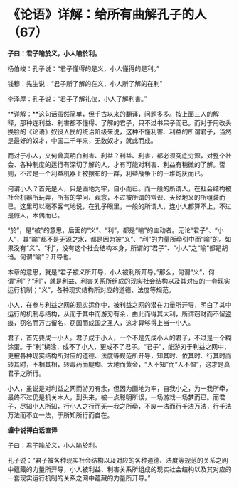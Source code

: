 《论语》详解：给所有曲解孔子的人（67）
====

			

**子曰：君子喻於义，小人喻於利。**

杨伯峻：孔子说：“君子懂得的是义，小人懂得的是利。”

钱穆：先生说：“君子所了解的在义，小人所了解的在利”

李泽厚：孔子说：“君子了解礼仪，小人了解利害。”

**详解：**这句话虽然简单，但千古以来的翻译，问题多多。按上面三人的解释，那种连利益、利害都不懂得、了解的君子，只不过书呆子而已。而对于用改头换脸的《论语》奴役人民的统治阶级来说，这种不懂利害、利益的所谓君子，当然是最好的奴才，中国二千年来，无数奴才，就此而成。

而对于小人，又何曾真明白利害、利益？利益、利害，都必须究底穷源，对整个社会、各种制度的运行有深切了解的人，才有可能对利害、利益有稍微的了解。否则，不过是一个利益机器上被摆布的一群，利益战争下的一堆炮灰而已。

何谓小人？首先是人，只是画地为牢，自小而已。而一般的所谓人，在社会结构被社会机器所玩弄，所有的学问、观念，不过被所谓的常识、天经地义的所组装而已。这里可以毫不客气地说，在孔子眼里，一般的所谓人，连小人都算不上，不过是假人，木偶而已。

“於”，是“被”的意思，后面的“义”、“利”，都是“喻”的主动者。无论“君子”、“小人”，其“喻”都不是无源之水，都是因为被“义”、“利”的力量所牵引中而“喻”的。如果没有“义”、“利”，没有这个社会结构本身，所谓的“君子”、“小人”之“喻”都是胡诌。何谓“喻”？开导也。

本章的意思，就是“君子被义所开导，小人被利所开导。”那么，何谓“义”，何谓“利”？“利”，就是利益、利害关系所组成的现实社会结构以及其对应的一套现实运行机制；“义”，各种现实结构所对应的道德、法度等规范。

小人，在参与利益之网的现实运作中，被利益之网的潜在力量所开导，明白了其中运行的机制与结构，从而于其中而游刃有余，由此而得其大利，所谓窃财而不留盗痕，窃名而万古留名，窃国而成国之圣人，这才算够得上当一小人。

君子，首先要成一小人。君子成于小人，一个不是先成小人的君子，不过是一个糊涂蛋。于“利”糊涂，成不了小人，更成不了君子。“君子”，能游刃于利益之网中，更被各种现实结构所对应的道德、法度等规范所开导，知其时、依其时、行其时而转其时，不相其相，转毒药而醍醐、大地而黄金，“人不知”而“人不愠”，这才是真君子之所行。

小人，虽说是对利益之网而游刃有余，但因为画地为牢，自我小之，为一我所牵，最终不过仍是机关木人，到头来，被一点聪明所误，一场游戏一场梦而已。而君子，尽知小人所知，行小人之行而无一我之所牵，不废一法而行千法万法，行千法万法而不立一法，于所知所行而自在。

**缠中说禅白话直译**

子曰：君子喻於义，小人喻於利。

孔子说：“君子被各种现实社会结构以及对应的各种道德、法度等规范的关系之网中蕴藏的力量所开导，小人被利益、利害关系所组成的现实社会结构以及其对应的一套现实运行机制的关系之网中蕴藏的力量所开导。”
